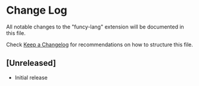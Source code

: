 # Change Log

All notable changes to the "funcy-lang" extension will be documented in this file.

Check [Keep a Changelog](http://keepachangelog.com/) for recommendations on how to structure this file.

## [Unreleased]

- Initial release